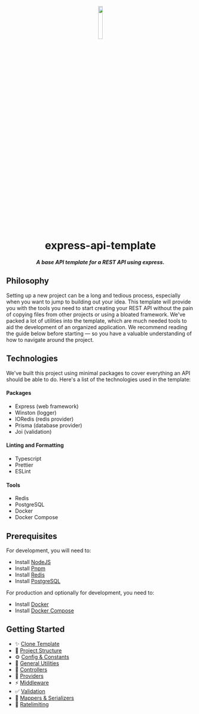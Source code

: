 <div align="center">
<img src="https://imgur.com/xPygSgY.png" align="center" width="15%" alt="">

# express-api-template

**_A base API template for a REST API using express._**

</div>

## Philosophy

Setting up a new project can be a long and tedious process, especially when you want to jump to building out
your idea. This template will provide you with the tools you need to start creating your REST API without the
pain of copying files from other projects or using a bloated framework. We've packed a lot of utilities into
the template, which are much needed tools to aid the development of an organized application. We recommend
reading the guide below before starting — so you have a valuable understanding of how to navigate around the
project.

## Technologies

We've built this project using minimal packages to cover everything an API should be able to do. Here's a list
of the technologies used in the template:

#### Packages

-   Express (web framework)
-   Winston (logger)
-   IORedis (redis provider)
-   Prisma (database provider)
-   Joi (validation)

#### Linting and Formatting

-   Typescript
-   Prettier
-   ESLint

#### Tools

-   Redis
-   PostgreSQL
-   Docker
-   Docker Compose

## Prerequisites

For development, you will need to:

-   Install [NodeJS](https://nodejs.org/en/download/)
-   Install [Pnpm](https://pnpm.io/installation)
-   Install [Redis](https://redis.io/docs/getting-started/installation/)
-   Install [PostgreSQL](https://www.postgresql.org/download/)

For production and optionally for development, you need to:

-   Install [Docker](https://docs.docker.com/get-docker/)
-   Install [Docker Compose](https://docs.docker.com/compose/install/)

## Getting Started

-   ✨ [Clone Template](docs/clone-template.md)
-   📂 [Project Structure](docs/project-structure.md)
-   ⚙ [Config & Constants](docs/config-and-constants.md)
-   💎 [General Utilities](docs/general-utilities.md)
-   🔔 [Controllers](docs/controllers.md)
-   🚧 [Providers](docs/providers.md)
-   ⚡ [Middleware](docs/middleware.md)
-   ✅ [Validation](docs/validation.md)
-   🦾 [Mappers & Serializers](docs/mappers-and-serializers.md)
-   🛑 [Ratelimiting](docs/ratelimiting.md)
